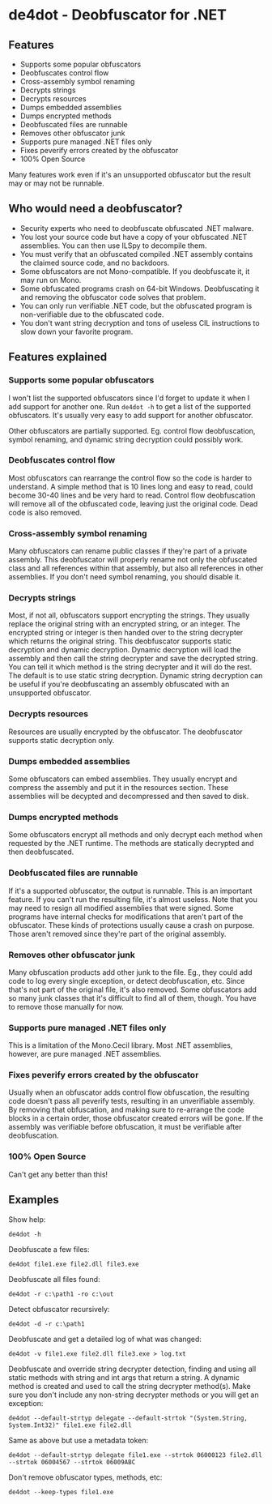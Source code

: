 
de4dot - Deobfuscator for .NET
==============================

Features
--------

* Supports some popular obfuscators
* Deobfuscates control flow
* Cross-assembly symbol renaming
* Decrypts strings
* Decrypts resources
* Dumps embedded assemblies
* Dumps encrypted methods
* Deobfuscated files are runnable
* Removes other obfuscator junk
* Supports pure managed .NET files only
* Fixes peverify errors created by the obfuscator
* 100% Open Source

Many features work even if it's an unsupported obfuscator but the result may
or may not be runnable.

Who would need a deobfuscator?
------------------------------

* Security experts who need to deobfuscate obfuscated .NET malware.
* You lost your source code but have a copy of your obfuscated .NET
  assemblies. You can then use ILSpy to decompile them.
* You must verify that an obfuscated compiled .NET assembly contains the
  claimed source code, and no backdoors.
* Some obfuscators are not Mono-compatible. If you deobfuscate it, it may run
  on Mono.
* Some obfuscated programs crash on 64-bit Windows. Deobfuscating it and
  removing the obfuscator code solves that problem.
* You can only run verifiable .NET code, but the obfuscated program is
  non-verifiable due to the obfuscated code.
* You don't want string decryption and tons of useless CIL instructions to
  slow down your favorite program.

Features explained
------------------

### Supports some popular obfuscators

I won't list the supported obfuscators since I'd forget to update it when I
add support for another one. Run `de4dot -h` to get a list of the supported
obfuscators. It's usually very easy to add support for another obfuscator.

Other obfuscators are partially supported. Eg. control flow deobfuscation,
symbol renaming, and dynamic string decryption could possibly work.

### Deobfuscates control flow

Most obfuscators can rearrange the control flow so the code is harder to
understand. A simple method that is 10 lines long and easy to read, could
become 30-40 lines and be very hard to read. Control flow deobfuscation will
remove all of the obfuscated code, leaving just the original code. Dead code
is also removed.

### Cross-assembly symbol renaming

Many obfuscators can rename public classes if they're part of a private
assembly. This deobfuscator will properly rename not only the obfuscated class
and all references within that assembly, but also all references in other
assemblies. If you don't need symbol renaming, you should disable it.

### Decrypts strings

Most, if not all, obfuscators support encrypting the strings. They usually
replace the original string with an encrypted string, or an integer. The
encrypted string or integer is then handed over to the string decrypter which
returns the original string. This deobfuscator supports static decryption and
dynamic decryption. Dynamic decryption will load the assembly and then call
the string decrypter and save the decrypted string. You can tell it which
method is the string decrypter and it will do the rest. The default is to use
static string decryption. Dynamic string decryption can be useful if you're
deobfuscating an assembly obfuscated with an unsupported obfuscator.

### Decrypts resources

Resources are usually encrypted by the obfuscator. The deobfuscator supports
static decryption only.

### Dumps embedded assemblies

Some obfuscators can embed assemblies. They usually encrypt and compress the
assembly and put it in the resources section. These assemblies will be
decypted and decompressed and then saved to disk.

### Dumps encrypted methods

Some obfuscators encrypt all methods and only decrypt each method when
requested by the .NET runtime. The methods are statically decrypted and then
deobfuscated.

### Deobfuscated files are runnable

If it's a supported obfuscator, the output is runnable. This is an important
feature. If you can't run the resulting file, it's almost useless. Note that
you may need to resign all modified assemblies that were signed. Some programs
have internal checks for modifications that aren't part of the obfuscator.
These kinds of protections usually cause a crash on purpose. Those aren't
removed since they're part of the original assembly.

### Removes other obfuscator junk

Many obfuscation products add other junk to the file. Eg., they could add code
to log every single exception, or detect deobfuscation, etc. Since that's not
part of the original file, it's also removed. Some obfuscators add so many
junk classes that it's difficult to find all of them, though. You have to
remove those manually for now.

### Supports pure managed .NET files only

This is a limitation of the Mono.Cecil library. Most .NET assemblies, however,
are pure managed .NET assemblies.

### Fixes peverify errors created by the obfuscator

Usually when an obfuscator adds control flow obfuscation, the resulting code
doesn't pass all peverify tests, resulting in an unverifiable assembly. By
removing that obfuscation, and making sure to re-arrange the code blocks in a
certain order, those obfuscator created errors will be gone. If the assembly
was verifiable before obfuscation, it must be verifiable after deobfuscation.

### 100% Open Source

Can't get any better than this!

Examples
--------

Show help:

    de4dot -h

Deobfuscate a few files:

    de4dot file1.exe file2.dll file3.exe

Deobfuscate all files found:

    de4dot -r c:\path1 -ro c:\out

Detect obfuscator recursively:

    de4dot -d -r c:\path1

Deobfuscate and get a detailed log of what was changed:

    de4dot -v file1.exe file2.dll file3.exe > log.txt

Deobfuscate and override string decrypter detection, finding and using all
static methods with string and int args that return a string. A dynamic method
is created and used to call the string decrypter method(s). Make sure you
don't include any non-string decrypter methods or you will get an exception:

    de4dot --default-strtyp delegate --default-strtok "(System.String, System.Int32)" file1.exe file2.dll

Same as above but use a metadata token:

    de4dot --default-strtyp delegate file1.exe --strtok 06000123 file2.dll --strtok 06004567 --strtok 06009ABC

Don't remove obfuscator types, methods, etc:

    de4dot --keep-types file1.exe
